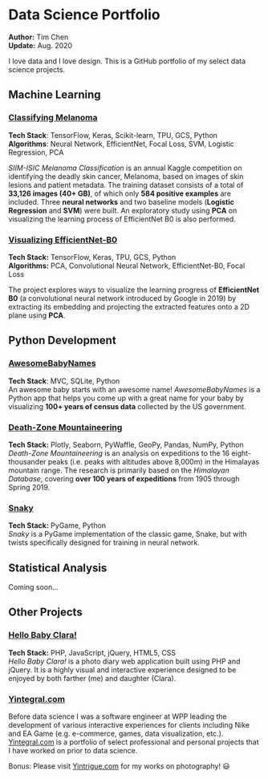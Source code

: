 # Data Science Portfolio
**Author:** Tim Chen  
**Update:** Aug. 2020  

I love data and I love design. This is a GitHub portfolio of my select data science projects.

<a name="machine_learning"></a>
## Machine Learning

### [Classifying Melanoma](./ml_melanoma)  
**Tech Stack**: TensorFlow, Keras, Scikit-learn, TPU, GCS, Python  
**Algorithms**: Neural Network, EfficientNet, Focal Loss, SVM, Logistic Regression, PCA  

*SIIM-ISIC Melanoma Classification* is an annual Kaggle competition on identifying the deadly skin cancer, Melanoma, based on images of skin lesions and patient metadata. The training dataset consists of a total of **33,126 images (40+ GB)**, of which only **584 positive examples** are included. Three **neural networks** and two baseline models (**Logistic Regression** and **SVM**) were built. An exploratory study using **PCA** on visualizing the learning process of EfficientNet B0 is also performed.

### [Visualizing EfficientNet-B0](./ml_visualizing_neural_net)  
**Tech Stack:** TensorFlow, Keras, TPU, GCS, Python  
**Algorithms:** PCA, Convolutional Neural Network, EfficientNet-B0, Focal Loss  

The project explores ways to visualize the learning progress of **EfficientNet B0** (a convolutional neural network introduced by Google in 2019) by extracting its embedding and projecting the extracted features onto a 2D plane using **PCA**.

<a name="python_dev"></a>
## Python Development  
### [AwesomeBabyNames](./py_awesome_baby_names)  
**Tech Stack**: MVC, SQLite, Python  
An awesome baby starts with an awesome name! *AwesomeBabyNames* is a Python app that helps you come up with a great name for your baby by visualizing **100+ years of census data** collected by the US government.

### [Death-Zone Mountaineering](./py_himalayan_db)  
**Tech Stack:** Plotly, Seaborn, PyWaffle, GeoPy, Pandas, NumPy, Python  
*Death-Zone Mountaineering* is an analysis on expeditions to the 16 eight-thousander peaks (i.e. peaks with altitudes above 8,000m) in the Himalayas mountain range. The research is primarily based on the *Himalayan Database*, covering **over 100 years of expeditions** from 1905 through Spring 2019.

### [Snaky](./py_snaky)  
**Tech Stack:** PyGame, Python  
*Snaky* is a PyGame implementation of the classic game, Snake, but with twists specifically designed for training in neural network. 

<a name="statistical_analysis"></a>
## Statistical Analysis

  Coming soon...

<a name="others"></a>
## Other Projects

### [Hello Baby Clara!](./sp_hello_baby_clara)  
**Tech Stack:** PHP, JavaScript, jQuery, HTML5, CSS  
*Hello Baby Clara!* is a photo diary web application built using PHP and jQuery. It is a highly visual and interactive experience designed to be enjoyed by both farther (me) and daughter (Clara).

### [Yintegral.com](https://yintegral.com/)  

Before data science I was a software engineer at WPP leading the development of various interactive experiences for clients including Nike and EA Game  (e.g. e-commerce, games, data visualization, etc.). [Yintegral.com](https://yintegral.com/) is a portfolio of select professional and personal projects that I have worked on prior to data science.

 Bonus: Please visit [Yintrigue.com](https://yintrigue.com/) for my works on photography! 😃
